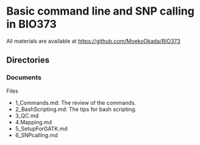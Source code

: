 # Basic command line and SNP calling in BIO373
All materials are available at https://github.com/MoekoOkada/BIO373

## Directories

### Documents
Files 
- 1_Commands.md: The review of the commands.
- 2_BashScripting.md: The tips for bash scripting.
- 3_QC.md
- 4.Mapping.md
- 5_SetupForGATK.md
- 6_SNPcalling.md


